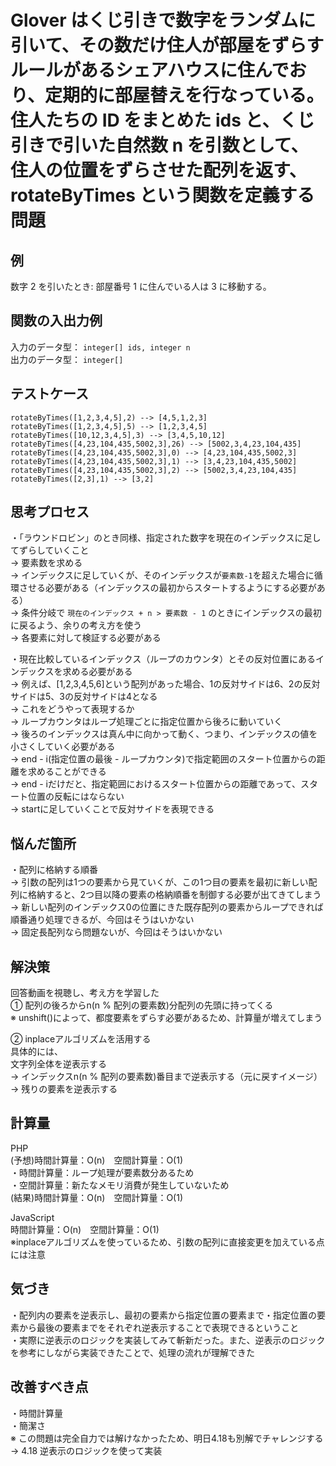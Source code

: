 # Glover はくじ引きで数字をランダムに引いて、その数だけ住人が部屋をずらすルールがあるシェアハウスに住んでおり、定期的に部屋替えを行なっている。住人たちの ID をまとめた ids と、くじ引きで引いた自然数 n を引数として、住人の位置をずらさせた配列を返す、rotateByTimes という関数を定義する問題

## 例
数字 2 を引いたとき: 部屋番号 1 に住んでいる人は 3 に移動する。<br>

## 関数の入出力例
入力のデータ型： `integer[] ids, integer n`<br>
出力のデータ型： `integer[]`<br>

## テストケース
`rotateByTimes([1,2,3,4,5],2) --> [4,5,1,2,3]`<br>
`rotateByTimes([1,2,3,4,5],5) --> [1,2,3,4,5]`<br>
`rotateByTimes([10,12,3,4,5],3) --> [3,4,5,10,12]`<br>
`rotateByTimes([4,23,104,435,5002,3],26) --> [5002,3,4,23,104,435]`<br>
`rotateByTimes([4,23,104,435,5002,3],0) --> [4,23,104,435,5002,3]`<br>
`rotateByTimes([4,23,104,435,5002,3],1) --> [3,4,23,104,435,5002]`<br>
`rotateByTimes([4,23,104,435,5002,3],2) --> [5002,3,4,23,104,435]`<br>
`rotateByTimes([2,3],1) --> [3,2]`<br>

## 思考プロセス
・「ラウンドロビン」のとき同様、指定された数字を現在のインデックスに足してずらしていくこと<br>
→ 要素数を求める<br>
→ インデックスに足していくが、そのインデックスが`要素数-1`を超えた場合に循環させる必要がある（インデックスの最初からスタートするようにする必要がある）<br>
→ 条件分岐で `現在のインデックス + n > 要素数 - 1` のときにインデックスの最初に戻るよう、余りの考え方を使う<br>
→ 各要素に対して検証する必要がある<br>

・現在比較しているインデックス（ループのカウンタ）とその反対位置にあるインデックスを求める必要がある<br>
→ 例えば、[1,2,3,4,5,6]という配列があった場合、1の反対サイドは6、2の反対サイドは5、3の反対サイドは4となる<br>
→ これをどうやって表現するか<br>
→ ループカウンタはループ処理ごとに指定位置から後ろに動いていく<br>
→ 後ろのインデックスは真ん中に向かって動く、つまり、インデックスの値を小さくしていく必要がある<br>
→ end - i(指定位置の最後 - ループカウンタ)で指定範囲のスタート位置からの距離を求めることができる<br>
→ end - iだけだと、指定範囲におけるスタート位置からの距離であって、スタート位置の反転にはならない<br>
→ startに足していくことで反対サイドを表現できる<br>

## 悩んだ箇所
・配列に格納する順番<br>
→ 引数の配列は1つの要素から見ていくが、この1つ目の要素を最初に新しい配列に格納すると、2つ目以降の要素の格納順番を制御する必要が出てきてしまう<br>
→ 新しい配列のインデックス0の位置にきた既存配列の要素からループできれば順番通り処理できるが、今回はそうはいかない<br>
→ 固定長配列なら問題ないが、今回はそうはいかない<br>

## 解決策
回答動画を視聴し、考え方を学習した<br>
① 配列の後ろからn(n % 配列の要素数)分配列の先頭に持ってくる<br>
※ unshift()によって、都度要素をずらす必要があるため、計算量が増えてしまう<br>

② inplaceアルゴリズムを活用する<br>
具体的には、<br>
文字列全体を逆表示する<br>
→ インデックスn(n % 配列の要素数)番目まで逆表示する（元に戻すイメージ）<br>
→ 残りの要素を逆表示する<br>

## 計算量
PHP<br>
(予想)時間計算量：O(n)　空間計算量：O(1)<br>
・時間計算量：ループ処理が要素数分あるため<br>
・空間計算量：新たなメモリ消費が発生していないため<br>
(結果)時間計算量：O(n)　空間計算量：O(1)<br>

JavaScript<br>
時間計算量：O(n)　空間計算量：O(1)<br>
※inplaceアルゴリズムを使っているため、引数の配列に直接変更を加えている点には注意<br>

## 気づき
・配列内の要素を逆表示し、最初の要素から指定位置の要素まで・指定位置の要素から最後の要素までをそれぞれ逆表示することで表現できるということ<br>
・実際に逆表示のロジックを実装してみて斬新だった。また、逆表示のロジックを参考にしながら実装できたことで、処理の流れが理解できた<br>

## 改善すべき点
・時間計算量<br>
・簡潔さ<br>
※ この問題は完全自力では解けなかったため、明日4.18も別解でチャレンジする<br>
→ 4.18 逆表示のロジックを使って実装<br>

